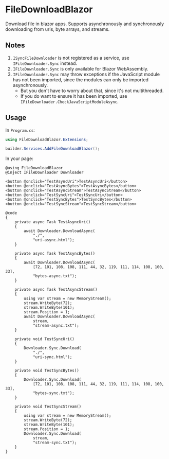 # FileDownloadBlazor

Download file in blazor apps. Supports asynchronously and synchronously downloading from uris, byte arrays, and streams.

## Notes
1. `ISyncFileDownloader` is not registered as a service, use `IFileDownloader.Sync` instead.
2. `IFileDownloader.Sync` is only available for Blazor WebAssembly.
3. `IFileDownloader.Sync` may throw exceptions if the JavaScript module has not been imported, since the modules can only be imported asynchronously.
    - But you don't have to worry about that, since it's not multithreaded.
    - If you do want to ensure it has been imported, use `IFileDownloader.CheckJavaScriptModuleAsync`.

## Usage

In `Program.cs`:

```csharp
using FileDownloadBlazor.Extensions;

builder.Services.AddFileDownloadBlazor();
```

In your page:

```razor
@using FileDownloadBlazor
@inject IFileDownloader Downloader

<button @onclick="TestAsyncUri">TestAsyncUri</button>
<button @onclick="TestAsyncBytes">TestAsyncBytes</button>
<button @onclick="TestAsyncStream">TestAsyncStream</button>
<button @onclick="TestSyncUri">TestSyncUri</button>
<button @onclick="TestSyncBytes">TestSyncBytes</button>
<button @onclick="TestSyncStream">TestSyncStream</button>

@code
{
    private async Task TestAsyncUri()
    {
        await Downloader.DownloadAsync(
            "./", 
            "uri-async.html");
    }

    private async Task TestAsyncBytes()
    {
        await Downloader.DownloadAsync(
            [72, 101, 108, 108, 111, 44, 32, 119, 111, 114, 108, 100, 33],
            "bytes-async.txt");
    }

    private async Task TestAsyncStream()
    {
        using var stream = new MemoryStream();
        stream.WriteByte(72);
        stream.WriteByte(101);
        stream.Position = 1;
        await Downloader.DownloadAsync(
            stream,
            "stream-async.txt");
    }

    private void TestSyncUri()
    {
        Downloader.Sync.Download(
            "./",
            "uri-sync.html");
    }

    private void TestSyncBytes()
    {
        Downloader.Sync.Download(
            [72, 101, 108, 108, 111, 44, 32, 119, 111, 114, 108, 100, 33],
            "bytes-sync.txt");
    }

    private void TestSyncStream()
    {
        using var stream = new MemoryStream();
        stream.WriteByte(72);
        stream.WriteByte(101);
        stream.Position = 1;
        Downloader.Sync.Download(
            stream,
            "stream-sync.txt");
    }
}
```
